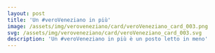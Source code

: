 ```yaml
---
layout: post
title: 'Un #veroVeneziano in più'
image: /assets/img/veroveneziano/card/veroVeneziano_card_003.png
svg: /assets/img/veroveneziano/card/veroVeneziano_card_003.svg
description: 'Un #veroVeneziano in più è un posto letto in meno'
---
```

